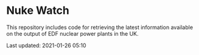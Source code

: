 # Nuke Watch

This repository includes code for retrieving the latest information available on the output of EDF nuclear power plants in the UK.

Last updated: 2021-01-26 05:10